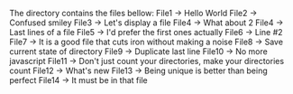The directory contains the files bellow:
File1 -> Hello World
File2 -> Confused smiley
File3 -> Let's display a file
File4 -> What about 2
File4 -> Last lines of a file
File5 -> I'd prefer the first ones actually
File6 -> Line #2
File7 -> It is a good file that cuts iron without making a noise
File8 -> Save current state of directory
File9 -> Duplicate last line
File10 -> No more javascript
File11 -> Don't just count your directories, make your directories count
File12 -> What's new
File13 -> Being unique is better than being perfect
File14 -> It must be in that file
